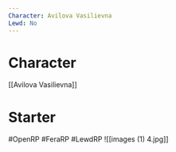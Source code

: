 ```yaml
---
Character: Avilova Vasilievna
Lewd: No
---
```

# Character
[[Avilova Vasilievna]]

# Starter


#OpenRP #FeraRP #LewdRP
![[images (1) 4.jpg]]